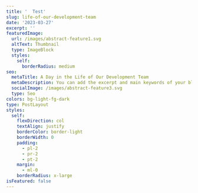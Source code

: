 ```yaml
---
title: '  Test'
slug: life-of-our-development-team
date: '2023-03-27'
excerpt: ''
featuredImage:
  url: /images/abstract-feature1.svg
  altText: Thumbnail
  type: ImageBlock
  styles:
    self:
      borderRadius: medium
seo:
  metaTitle: A Day in the Life of Our Development Team
  metaDescription: You can add the excerpt and main keywords of your blog post here.
  socialImage: /images/abstract-feature3.svg
  type: Seo
colors: bg-light-fg-dark
type: PostLayout
styles:
  self:
    flexDirection: col
    textAlign: justify
    borderColor: border-light
    borderWidth: 0
    padding:
      - pl-2
      - pr-2
      - pt-2
    margin:
      - ml-0
    borderRadius: x-large
isFeatured: false
---
```

